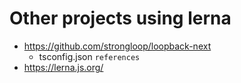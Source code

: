 # Other projects using lerna
- https://github.com/strongloop/loopback-next
  - tsconfig.json `references`
- https://lerna.js.org/

